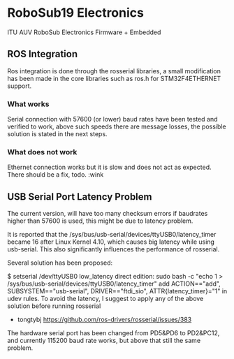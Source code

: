 # RoboSub19 Electronics
ITU AUV RoboSub Electronics Firmware + Embedded


## ROS Integration
Ros integration is done through the rosserial libraries, a small modification has been made in the core libraries
such as ros.h for STM32F4ETHERNET support.

### What works
Serial connection with 57600 (or lower) baud rates have been tested and verified to work, above such speeds there are message losses, the possible solution is stated in the next steps.

### What does not work
Ethernet connection works but it is slow and does not act as expected. There should be a fix, todo. :wink



## USB Serial Port Latency Problem
The current version, will have too many checksum errors if baudrates higher than 57600 is used,
this might be due to latency problem.

It is reported that the /sys/bus/usb-serial/devices/ttyUSB0/latency_timer became 16 after Linux Kernel 4.10, which causes big latency while using usb-serial. This also significantly influences the performance of rosserial.

Several solution has been proposed:

$ setserial /dev/ttyUSB0 low_latency
direct edition: sudo bash -c "echo 1 > /sys/bus/usb-serial/devices/ttyUSB0/latency_timer"
add ACTION=="add", SUBSYSTEM=="usb-serial", DRIVER=="ftdi_sio", ATTR{latency_timer}="1" in udev rules.
To avoid the latency, I suggest to apply any of the above solution before running rosserial

- tongtybj
https://github.com/ros-drivers/rosserial/issues/383

The hardware serial port has been changed from PD5&PD6 to PD2&PC12, and currently 115200 baud rate works, but above that still the same problem.
